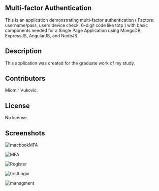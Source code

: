## Multi-factor Authentication

This is an application demonstrating multi-factor authentication ( Factors: username/pass, users device check, 6-digit code like totp ) with basic components needed for a Single Page Application using MongoDB, ExpressJS, AngularJS, and NodeJS.

## Description

This application was created for the graduate work of my study.

## Contributors

Miomir Vukovic.

## License

No license.

## Screenshots

![macbookMFA](https://user-images.githubusercontent.com/37917278/87254074-458dcb80-c480-11ea-8f6f-5ce3e93d3ad8.png)

![MFA](https://user-images.githubusercontent.com/37917278/87254181-f4caa280-c480-11ea-90a8-c6dec17d4d33.png)

![Register](https://user-images.githubusercontent.com/37917278/87254294-e8931500-c481-11ea-8b2d-d16d5cec8dd2.png)

![firstLogin](https://user-images.githubusercontent.com/37917278/87254378-838bef00-c482-11ea-9d41-ca6a2a99000a.png)

![managment](https://user-images.githubusercontent.com/37917278/87254494-6d326300-c483-11ea-82b0-1fd9f3fe8452.png)
